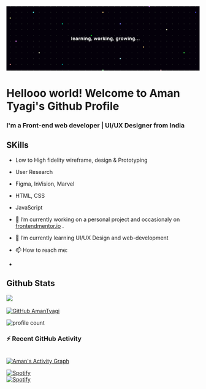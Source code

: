 <img src="https://raw.githubusercontent.com/amantyagi994/amantyagi994/main/assets/Twitter%20header%20-%201.png">

# Hellooo world! Welcome to Aman Tyagi's Github Profile

### I'm a Front-end web developer | UI/UX Designer from India

## SKills

 - Low to High fidelity wireframe, design & Prototyping
 - User Research
 - Figma, InVision, Marvel
 - HTML, CSS
 - JavaScript



- 🔭 I’m currently working on a personal project and occasionaly on [frontendmentor.io](https://www.frontendmentor.io/) .
- 🌱 I’m currently learning UI/UX Design and web-development
- 📫 How to reach me: 
- 


<!--
- 👯 I’m looking to collaborate on ...
- 🤔 I’m looking for help with ...
- 💬 Ask me about ...

- 😄 Pronouns: ...
- ⚡ Fun fact: ...
-->


## Github Stats
 
[![](https://github-readme-stats.vercel.app/api?username=amantyagi994&include_all_commits=true&count_private=true&show_icons=true&line_height=20&title_color=FFFFFF&icon_color=FFFFFF&text_color=FFFFFF&bg_color=0D1117)](https://github.com/anuraghazra/github-readme-stats)


[![GitHub AmanTyagi](https://img.shields.io/github/followers/amantyagi994?label=follow&style=social)](https://github.com/amantyagi994)


![profile count](https://komarev.com/ghpvc/?username=amantyagi994&color=blueviolet&style=plastic)


### ⚡ Recent GitHub Activity

 <br/>
 <a href="https://github.com/ashutosh00710/github-readme-activity-graph">
  <img alt="Aman's Activity Graph" src="https://activity-graph.herokuapp.com/graph?    username=amantyagi994&custom_title=Aman__Tyagi's%20Contribution%20Graph&bg_color=000000&color=C5AB63&line=C1CBD8&point=FFFFFF&hide_border=true" />
 </a>
 <br/>



[![Spotify](https://github-readme-remake.vercel.app/api/spotify)](https://open.spotify.com/playlist/0VZLNEZRlZJG8Ggd04e25U?si=9d2daea1a3494255)
<br/>
<a href="https://open.spotify.com/user/wn2dn4pw1tahyxg1jpj4r2lpm"/>
  <img src="https://spotify-recently-played-readme.vercel.app/api?user=wn2dn4pw1tahyxg1jpj4r2lpm&count=6" alt="Spotify" />
</a>


